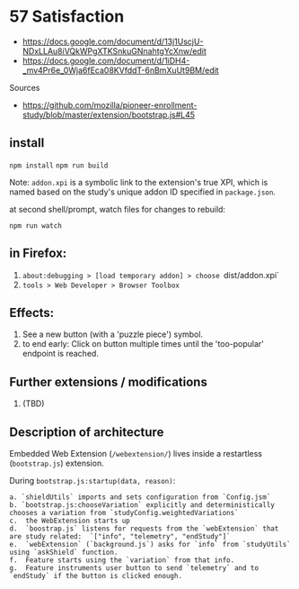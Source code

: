 # 57 Satisfaction

* https://docs.google.com/document/d/13j1UscjU-NDxLLAu8iVQkWPgXTKSnkuGNnahtgYcXnw/edit
* https://docs.google.com/document/d/1iDH4-_mv4Pr6e_0Wja6fEca08KVfddT-6nBmXuUt9BM/edit

Sources

* https://github.com/mozilla/pioneer-enrollment-study/blob/master/extension/bootstrap.js#L45


## install

`npm install`
`npm run build`

Note: `addon.xpi` is a symbolic link to the extension's true XPI, which is named based on the study's unique addon ID specified in `package.json`.

at second shell/prompt, watch files for changes to rebuild:

`npm run watch`


## in Firefox:

1. `about:debugging > [load temporary addon] > choose `dist/addon.xpi`
2. `tools > Web Developer > Browser Toolbox`

## Effects:

1.  See a new button (with a 'puzzle piece') symbol.
2.  to end early:  Click on button multiple times until the 'too-popular' endpoint is reached.

## Further extensions / modifications

1.  (TBD)

## Description of architecture

Embedded Web Extension (`/webextension/`) lives inside a restartless (`bootstrap.js`) extension.

During `bootstrap.js:startup(data, reason)`:

    a. `shieldUtils` imports and sets configuration from `Config.jsm`
    b. `bootstrap.js:chooseVariation` explicitly and deterministically chooses a variation from `studyConfig.weightedVariations`
    c.  the WebExtension starts up
    d.  `boostrap.js` listens for requests from the `webExtension` that are study related:  `["info", "telemetry", "endStudy"]`
    e.  `webExtension` (`background.js`) asks for `info` from `studyUtils` using `askShield` function.
    f.  Feature starts using the `variation` from that info.
    g.  Feature instruments user button to send `telemetry` and to `endStudy` if the button is clicked enough.




